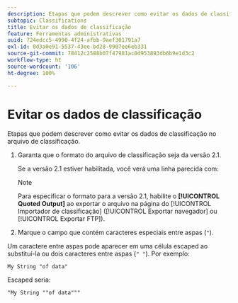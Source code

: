 ```yaml
---
description: Etapas que podem descrever como evitar os dados de classificação no arquivo de classificação.
subtopic: Classifications
title: Evitar os dados de classificação
feature: Ferramentas administrativas
uuid: 724edcc5-4990-4f24-afbb-9aef301791a7
exl-id: 0d3a0e91-5537-43ee-bd28-9907ee6eb331
source-git-commit: 78412c2588b07f47981ac0d953893db6b9e1d3c2
workflow-type: ht
source-wordcount: '106'
ht-degree: 100%

---
```


# Evitar os dados de classificação

Etapas que podem descrever como evitar os dados de classificação no arquivo de classificação.

<!--Meike, please check this page against orginal. It might be missing information. -->

1. Garanta que o formato do arquivo de classificação seja da versão 2.1.

   Se a versão 2.1 estiver habilitada, você verá uma linha parecida com:

   >[!NOTE]
   >
   >Para especificar o formato para a versão 2.1, habilite o **[!UICONTROL Quoted Output]** ao exportar o arquivo na página do [!UICONTROL Importador de classificação] ([!UICONTROL Exportar navegador] ou [!UICONTROL Exportar FTP]).

1. Marque o campo que contém caracteres especiais entre aspas (`"`).

Um caractere entre aspas pode aparecer em uma célula escaped ao substituí-la ou dois caracteres entre aspas (`" "`). Por exemplo:

```
My String "of data"
```

Escaped seria:

```
"My String ""of data"""
```
